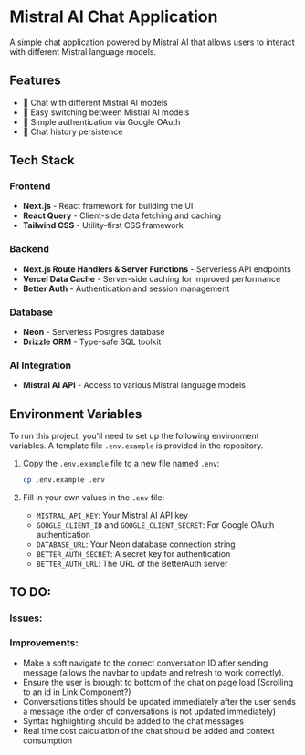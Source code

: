 # Mistral AI Chat Application

A simple chat application powered by Mistral AI that allows users to interact with different Mistral language models.

## Features

- 🤖 Chat with different Mistral AI models
- 🔄 Easy switching between Mistral AI models
- 🔐 Simple authentication via Google OAuth
- 💾 Chat history persistence

## Tech Stack

### Frontend

- **Next.js** - React framework for building the UI
- **React Query** - Client-side data fetching and caching
- **Tailwind CSS** - Utility-first CSS framework

### Backend

- **Next.js Route Handlers & Server Functions** - Serverless API endpoints
- **Vercel Data Cache** - Server-side caching for improved performance
- **Better Auth** - Authentication and session management

### Database

- **Neon** - Serverless Postgres database
- **Drizzle ORM** - Type-safe SQL toolkit

### AI Integration

- **Mistral AI API** - Access to various Mistral language models

## Environment Variables

To run this project, you'll need to set up the following environment variables. A template file `.env.example` is provided in the repository.

1. Copy the `.env.example` file to a new file named `.env`:

   ```bash
   cp .env.example .env
   ```

2. Fill in your own values in the `.env` file:
   - `MISTRAL_API_KEY`: Your Mistral AI API key
   - `GOOGLE_CLIENT_ID` and `GOOGLE_CLIENT_SECRET`: For Google OAuth authentication
   - `DATABASE_URL`: Your Neon database connection string
   - `BETTER_AUTH_SECRET`: A secret key for authentication
   - `BETTER_AUTH_URL`: The URL of the BetterAuth server

## TO DO:

### Issues:

### Improvements:

- Make a soft navigate to the correct conversation ID after sending message (allows the navbar to update and refresh to work correctly).
- Ensure the user is brought to bottom of the chat on page load (Scrolling to an id in Link Component?)
- Conversations titles should be updated immediately after the user sends a message (the order of conversations is not updated immediately)
- Syntax highlighting should be added to the chat messages
- Real time cost calculation of the chat should be added and context consumption
